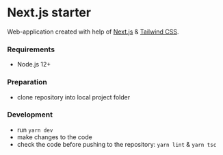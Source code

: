 # Next.js starter

Web-application created with help of [Next.js](https://nextjs.org/) & [Tailwind CSS](https://github.com/vercel/next.js/tree/canary/examples/with-tailwindcss).


### Requirements
- Node.js 12+


### Preparation
- clone repository into local project folder


### Development
- run `yarn dev`
- make changes to the code
- check the code before pushing to the repository: `yarn lint` & `yarn tsc`

